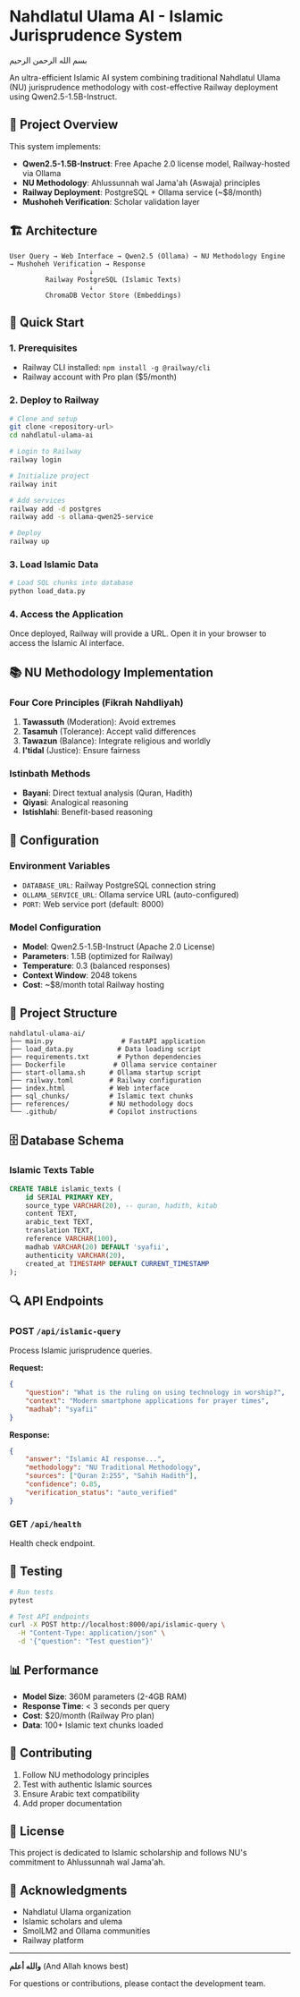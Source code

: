 # Nahdlatul Ulama AI - Islamic Jurisprudence System

بسم الله الرحمن الرحيم

An ultra-efficient Islamic AI system combining traditional Nahdlatul Ulama (NU) jurisprudence methodology with cost-effective Railway deployment using Qwen2.5-1.5B-Instruct.

## 🎯 Project Overview

This system implements:
- **Qwen2.5-1.5B-Instruct**: Free Apache 2.0 license model, Railway-hosted via Ollama
- **NU Methodology**: Ahlussunnah wal Jama'ah (Aswaja) principles  
- **Railway Deployment**: PostgreSQL + Ollama service (~$8/month)
- **Mushoheh Verification**: Scholar validation layer

## 🏗️ Architecture

```
User Query → Web Interface → Qwen2.5 (Ollama) → NU Methodology Engine → Mushoheh Verification → Response
                    ↓
         Railway PostgreSQL (Islamic Texts)
                    ↓
         ChromaDB Vector Store (Embeddings)
```

## 🚀 Quick Start

### 1. Prerequisites
- Railway CLI installed: `npm install -g @railway/cli`
- Railway account with Pro plan ($5/month)

### 2. Deploy to Railway

```bash
# Clone and setup
git clone <repository-url>
cd nahdlatul-ulama-ai

# Login to Railway
railway login

# Initialize project
railway init

# Add services
railway add -d postgres
railway add -s ollama-qwen25-service

# Deploy
railway up
```

### 3. Load Islamic Data

```bash
# Load SQL chunks into database
python load_data.py
```

### 4. Access the Application

Once deployed, Railway will provide a URL. Open it in your browser to access the Islamic AI interface.

## 📚 NU Methodology Implementation

### Four Core Principles (Fikrah Nahdliyah)
1. **Tawassuth** (Moderation): Avoid extremes
2. **Tasamuh** (Tolerance): Accept valid differences
3. **Tawazun** (Balance): Integrate religious and worldly
4. **I'tidal** (Justice): Ensure fairness

### Istinbath Methods
- **Bayani**: Direct textual analysis (Quran, Hadith)
- **Qiyasi**: Analogical reasoning
- **Istishlahi**: Benefit-based reasoning

## 🔧 Configuration

### Environment Variables
- `DATABASE_URL`: Railway PostgreSQL connection string
- `OLLAMA_SERVICE_URL`: Ollama service URL (auto-configured)
- `PORT`: Web service port (default: 8000)

### Model Configuration
- **Model**: Qwen2.5-1.5B-Instruct (Apache 2.0 License)
- **Parameters**: 1.5B (optimized for Railway)
- **Temperature**: 0.3 (balanced responses)
- **Context Window**: 2048 tokens
- **Cost**: ~$8/month total Railway hosting

## 📁 Project Structure

```
nahdlatul-ulama-ai/
├── main.py                 # FastAPI application
├── load_data.py           # Data loading script
├── requirements.txt       # Python dependencies
├── Dockerfile            # Ollama service container
├── start-ollama.sh      # Ollama startup script
├── railway.toml         # Railway configuration
├── index.html           # Web interface
├── sql_chunks/          # Islamic text chunks
├── references/          # NU methodology docs
└── .github/             # Copilot instructions
```

## 🗄️ Database Schema

### Islamic Texts Table
```sql
CREATE TABLE islamic_texts (
    id SERIAL PRIMARY KEY,
    source_type VARCHAR(20), -- quran, hadith, kitab
    content TEXT,
    arabic_text TEXT,
    translation TEXT,
    reference VARCHAR(100),
    madhab VARCHAR(20) DEFAULT 'syafii',
    authenticity VARCHAR(20),
    created_at TIMESTAMP DEFAULT CURRENT_TIMESTAMP
);
```

## 🔍 API Endpoints

### POST `/api/islamic-query`
Process Islamic jurisprudence queries.

**Request:**
```json
{
    "question": "What is the ruling on using technology in worship?",
    "context": "Modern smartphone applications for prayer times",
    "madhab": "syafii"
}
```

**Response:**
```json
{
    "answer": "Islamic AI response...",
    "methodology": "NU Traditional Methodology",
    "sources": ["Quran 2:255", "Sahih Hadith"],
    "confidence": 0.85,
    "verification_status": "auto_verified"
}
```

### GET `/api/health`
Health check endpoint.

## 🧪 Testing

```bash
# Run tests
pytest

# Test API endpoints
curl -X POST http://localhost:8000/api/islamic-query \
  -H "Content-Type: application/json" \
  -d '{"question": "Test question"}'
```

## 📊 Performance

- **Model Size**: 360M parameters (2-4GB RAM)
- **Response Time**: < 3 seconds per query
- **Cost**: $20/month (Railway Pro plan)
- **Data**: 100+ Islamic text chunks loaded

## 🤝 Contributing

1. Follow NU methodology principles
2. Test with authentic Islamic sources
3. Ensure Arabic text compatibility
4. Add proper documentation

## 📜 License

This project is dedicated to Islamic scholarship and follows NU's commitment to Ahlussunnah wal Jama'ah.

## 🙏 Acknowledgments

- Nahdlatul Ulama organization
- Islamic scholars and ulema
- SmolLM2 and Ollama communities
- Railway platform

---

**والله أعلم** (And Allah knows best)

For questions or contributions, please contact the development team.
